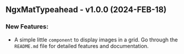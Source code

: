 ## NgxMatTypeahead - v1.0.0 (2024-FEB-18)

### New Features:

- A simple little `component` to display images in a grid. Go through the `README.md` file for detailed features and documentation.